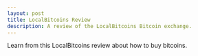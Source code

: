 ```yaml
---
layout: post
title: LocalBitcoins Review
description: A review of the LocalBitcoins Bitcoin exchange.
---
```


<p>Learn from this LocalBitcoins review about how to buy bitcoins.